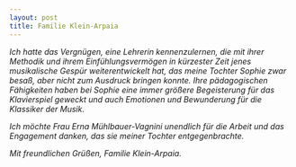 ```yaml
---
layout: post
title: Familie Klein-Arpaia
---
```

*Ich hatte das Vergnügen, eine Lehrerin kennenzulernen, die mit ihrer Methodik und ihrem Einfühlungsvermögen in kürzester Zeit jenes musikalische Gespür weiterentwickelt hat, das meine Tochter Sophie zwar besaß, aber nicht zum Ausdruck bringen konnte. Ihre pädagogischen Fähigkeiten haben bei Sophie eine immer größere Begeisterung für das Klavierspiel geweckt und auch Emotionen und Bewunderung für die Klassiker der Musik.*

*Ich möchte Frau Erna Mühlbauer-Vagnini unendlich für die Arbeit und das Engagement danken, das sie meiner Tochter entgegenbrachte.*

*Mit freundlichen Grüßen, Familie Klein-Arpaia.*
